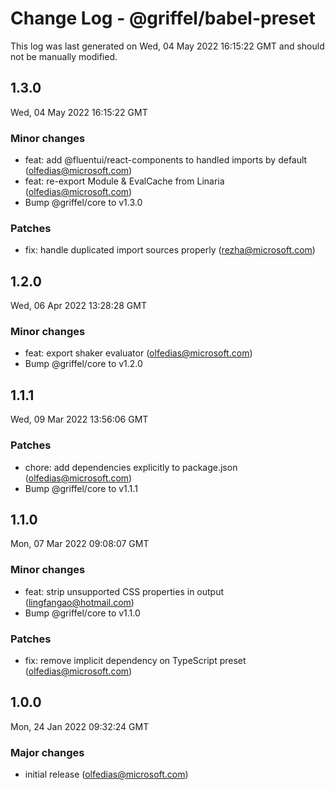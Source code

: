 # Change Log - @griffel/babel-preset

This log was last generated on Wed, 04 May 2022 16:15:22 GMT and should not be manually modified.

<!-- Start content -->

## 1.3.0

Wed, 04 May 2022 16:15:22 GMT

### Minor changes

- feat: add @fluentui/react-components to handled imports by default (olfedias@microsoft.com)
- feat: re-export Module & EvalCache from Linaria (olfedias@microsoft.com)
- Bump @griffel/core to v1.3.0

### Patches

- fix: handle duplicated import sources properly (rezha@microsoft.com)

## 1.2.0

Wed, 06 Apr 2022 13:28:28 GMT

### Minor changes

- feat: export shaker evaluator (olfedias@microsoft.com)
- Bump @griffel/core to v1.2.0

## 1.1.1

Wed, 09 Mar 2022 13:56:06 GMT

### Patches

- chore: add dependencies explicitly to package.json (olfedias@microsoft.com)
- Bump @griffel/core to v1.1.1

## 1.1.0

Mon, 07 Mar 2022 09:08:07 GMT

### Minor changes

- feat: strip unsupported CSS properties in output (lingfangao@hotmail.com)
- Bump @griffel/core to v1.1.0

### Patches

- fix: remove implicit dependency on TypeScript preset (olfedias@microsoft.com)

## 1.0.0

Mon, 24 Jan 2022 09:32:24 GMT

### Major changes

- initial release (olfedias@microsoft.com)
